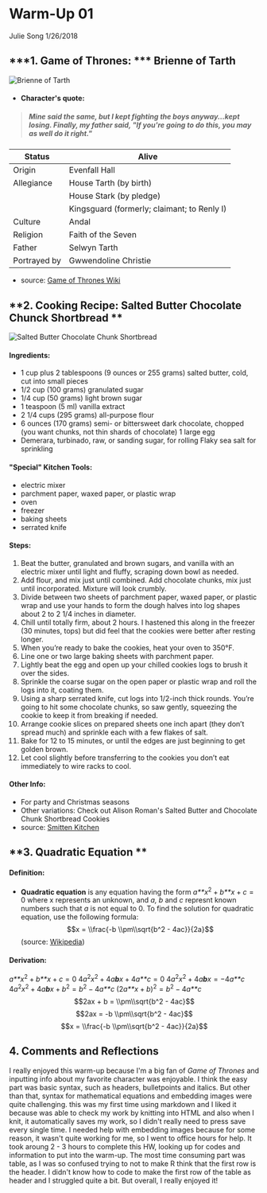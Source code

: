 Warm-Up 01
================
Julie Song
1/26/2018

***1. Game of Thrones: *** **Brienne of Tarth**
-----------------------------------------------

![Brienne of Tarth](http://vignette.wikia.nocookie.net/gameofthrones/images/2/22/Brienne-of-Tarth-game-of-thrones-.png/revision/latest?cb=20130323180007)

-   #### Character's quote:

> ##### Mine said the same, but I kept fighting the boys anyway...kept losing. Finally, my father said, "If you're going to do this, you may as well do it right."

| Status       | Alive                                       |
|--------------|---------------------------------------------|
| Origin       | Evenfall Hall                               |
| Allegiance   | House Tarth (by birth)                      |
|              | House Stark (by pledge)                     |
|              | Kingsguard (formerly; claimant; to Renly I) |
| Culture      | Andal                                       |
| Religion     | Faith of the Seven                          |
| Father       | Selwyn Tarth                                |
| Portrayed by | Gwwendoline Christie                        |

-   source: [Game of Thrones Wiki](http://gameofthrones.wikia.com/wiki/Brienne_of_Tarth)

**2. Cooking Recipe: Salted Butter Chocolate Chunck Shortbread **
-----------------------------------------------------------------

![Salted Butter Chocolate Chunk Shortbread](https://smittenkitchendotcom.files.wordpress.com/2017/12/salted-butter-chocolate-chunk-shortbread.jpg?w=750)

#### Ingredients:

-   1 cup plus 2 tablespoons (9 ounces or 255 grams) salted butter, cold, cut into small pieces
-   1/2 cup (100 grams) granulated sugar
-   1/4 cup (50 grams) light brown sugar
-   1 teaspoon (5 ml) vanilla extract
-   2 1/4 cups (295 grams) all-purpose flour
-   6 ounces (170 grams) semi- or bittersweet dark chocolate, chopped (you want chunks, not thin shards of chocolate) 1 large egg
-   Demerara, turbinado, raw, or sanding sugar, for rolling Flaky sea salt for sprinkling

#### "Special" Kitchen Tools:

-   electric mixer
-   parchment paper, waxed paper, or plastic wrap
-   oven
-   freezer
-   baking sheets
-   serrated knife

#### Steps:

1.  Beat the butter, granulated and brown sugars, and vanilla with an electric mixer until light and fluffy, scraping down bowl as needed.
2.  Add flour, and mix just until combined. Add chocolate chunks, mix just until incorporated. Mixture will look crumbly.
3.  Divide between two sheets of parchment paper, waxed paper, or plastic wrap and use your hands to form the dough halves into log shapes about 2 to 2 1/4 inches in diameter.
4.  Chill until totally firm, about 2 hours. I hastened this along in the freezer (30 minutes, tops) but did feel that the cookies were better after resting longer.
5.  When you’re ready to bake the cookies, heat your oven to 350°F.
6.  Line one or two large baking sheets with parchment paper.
7.  Lightly beat the egg and open up your chilled cookies logs to brush it over the sides.
8.  Sprinkle the coarse sugar on the open paper or plastic wrap and roll the logs into it, coating them.
9.  Using a sharp serrated knife, cut logs into 1/2-inch thick rounds. You’re going to hit some chocolate chunks, so saw gently, squeezing the cookie to keep it from breaking if needed.
10. Arrange cookie slices on prepared sheets one inch apart (they don’t spread much) and sprinkle each with a few flakes of salt.
11. Bake for 12 to 15 minutes, or until the edges are just beginning to get golden brown.
12. Let cool slightly before transferring to the cookies you don’t eat immediately to wire racks to cool.

#### Other Info:

-   For party and Christmas seasons
-   Other variations: Check out Alison Roman's Salted Butter and Chocolate Chunk Shortbread Cookies
-   source: [Smitten Kitchen](https://smittenkitchen.com/2017/12/salted-butter-chocolate-chunk-shortbread/)

**3. Quadratic Equation **
--------------------------

#### Definition:

-   **Quadratic equation** is any equation having the form
    *a**x*<sup>2</sup> + *b**x* + *c* = 0
     where x represents an unknown, and *a, b* and *c* represnt known numbers such that *a* is not equal to 0. To find the solution for quadratic equation, use the following formula:
    $$x = \\frac{-b \\pm\\sqrt{b^2 - 4ac}}{2a}$$
     (source: [Wikipedia](https://en.wikipedia.org/wiki/Quadratic_equation))

#### Derivation:

*a**x*<sup>2</sup> + *b**x* + *c* = 0
4*a*<sup>2</sup>*x*<sup>2</sup> + 4*a**b**x* + 4*a**c* = 0
4*a*<sup>2</sup>*x*<sup>2</sup> + 4*a**b**x* = −4*a**c*
4*a*<sup>2</sup>*x*<sup>2</sup> + 4*a**b**x* + *b*<sup>2</sup> = *b*<sup>2</sup> − 4*a**c*
(2*a**x* + *b*)<sup>2</sup> = *b*<sup>2</sup> − 4*a**c*
$$2ax + b = \\pm\\sqrt{b^2 - 4ac}$$
$$2ax = -b \\pm\\sqrt{b^2 - 4ac}$$
$$x = \\frac{-b \\pm\\sqrt{b^2 - 4ac}}{2a}$$

**4. Comments and Reflections**
-------------------------------

I really enjoyed this warm-up because I'm a big fan of *Game of Thrones* and inputting info about my favorite character was enjoyable. I think the easy part was basic syntax, such as headers, bulletpoints and italics. But other than that, syntax for mathematical equations and embedding images were quite challenging. this was my first time using markdown and I liked it because was able to check my work by knitting into HTML and also when I knit, it automatically saves my work, so I didn't really need to press save every single time. I needed help with embedding images because for some reason, it wasn't quite working for me, so I went to office hours for help. It took aroung 2 - 3 hours to complete this HW, looking up for codes and information to put into the warm-up. The most time consuming part was table, as I was so confused trying to not to make R think that the first row is the header. I didn't know how to code to make the first row of the table as header and I struggled quite a bit. But overall, I really enjoyed it!
